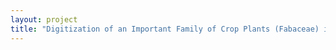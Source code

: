 ```yaml
--- 
layout: project 
title: "Digitization of an Important Family of Crop Plants (Fabaceae) in the United States National Herbarium" 
---
```



